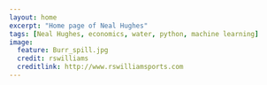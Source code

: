 ```yaml
---
layout: home
excerpt: "Home page of Neal Hughes"
tags: [Neal Hughes, economics, water, python, machine learning]
image:
  feature: Burr_spill.jpg
  credit: rswilliams
  creditlink: http://www.rswilliamsports.com
---
```


